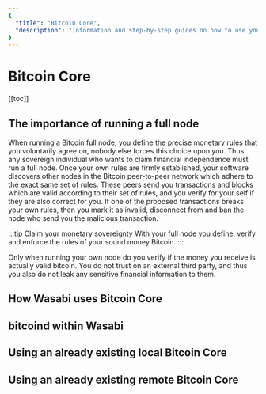 ```yaml
---
{
  "title": "Bitcoin Core",
  "description": "Information and step-by-step guides on how to use your own Bitcoin Core full node together with Wasabi Wallet. This is the Wasabi documentation, an archive of knowledge about the open-source, non-custodial and privacy-focused Bitcoin wallet for desktop."
}
---
```


# Bitcoin Core

[[toc]]

## The importance of running a full node

When running a Bitcoin full node, you define the precise monetary rules that you voluntarily agree on, nobody else forces this choice upon you.
Thus any sovereign individual who wants to claim financial independence must run a full node.
Once your own rules are firmly established, your software discovers other nodes in the Bitcoin peer-to-peer network which adhere to the exact same set of rules.
These peers send you transactions and blocks which are valid according to their set of rules, and you verify for your self if they are also correct for you.
If one of the proposed transactions breaks your own rules, then you mark it as invalid, disconnect from and ban the node who send you the malicious transaction.

:::tip Claim your monetary sovereignty
With your full node you define, verify and enforce the rules of your sound money Bitcoin.
:::

Only when running your own node do you verify if the money you receive is actually valid bitcoin.
You do not trust on an external third party, and thus you also do not leak any sensitive financial information to them.

## How Wasabi uses Bitcoin Core

## bitcoind within Wasabi

## Using an already existing local Bitcoin Core

## Using an already existing remote Bitcoin Core
